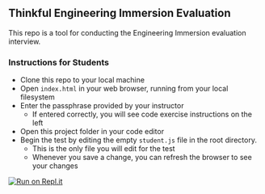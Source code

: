 ## Thinkful Engineering Immersion Evaluation

This repo is a tool for conducting the Engineering Immersion evaluation interview.

### Instructions for Students

* Clone this repo to your local machine
* Open `index.html` in your web browser, running from your local filesystem
* Enter the passphrase provided by your instructor
  * If entered correctly, you will see code exercise instructions on the left
* Open this project folder in your code editor
* Begin the test by editing the empty `student.js` file in the root directory.
  * This is the only file you will edit for the test
  * Whenever you save a change, you can refresh the browser to see your changes

[![Run on Repl.it](https://repl.it/badge/github/Bedr213/thinkful-ei-eval)](https://repl.it/github/Bedr213/thinkful-ei-eval)